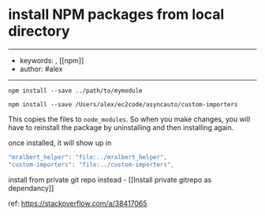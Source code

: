 # install NPM packages from local directory
--- 
- keywords: , [[npm]]
- author: #alex
--- 
```shell
npm install --save ../path/to/mymodule
```


```shell
npm install --save /Users/alex/ec2code/asyncauto/custom-importers
```

This copies the files to `node_modules`. So when you make changes, you will have to reinstall the package by uninstalling and then installing again. 


once installed, it will show up in 
```javascript
"mralbert_helper": "file:../mralbert_helper",
"custom-importers": "file:../custom-importers",
```

install from private git repo instead - [[Install private gitrepo as dependancy]]


ref: https://stackoverflow.com/a/38417065